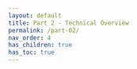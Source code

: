 ```yaml
---
layout: default
title: Part 2 - Technical Overview
permalink: /part-02/
nav_order: 4
has_children: true
has_toc: true
---
```

